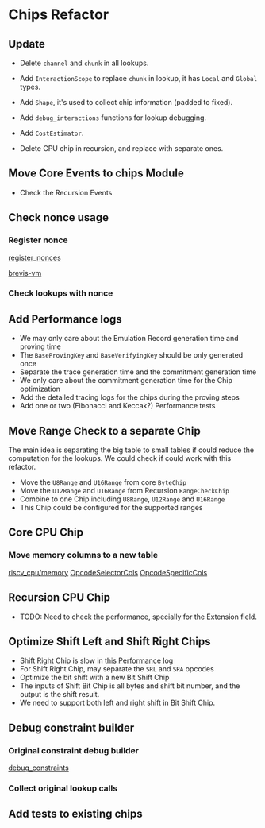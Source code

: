 # Chips Refactor

## Update

- Delete `channel` and `chunk` in all lookups.

- Add `InteractionScope` to replace `chunk` in lookup, it has `Local` and `Global` types.

- Add `Shape`, it's used to collect chip information (padded to fixed).

- Add `debug_interactions` functions for lookup debugging.

- Add `CostEstimator`.

- Delete CPU chip in recursion, and replace with separate ones.

## Move Core Events to chips Module

- Check the Recursion Events

## Check nonce usage

### Register nonce

[register_nonces](https://github.com/succinctlabs/sp1/blob/6512b56296c2c5e53b10cce1a741173a3d2dde68/crates/core/executor/src/record.rs#L388)

[brevis-vm](https://github.com/brevis-network/brevis-vm/blob/717dfce395f42a3930dd4d948b65eabd4488bf33/vm/src/emulator/riscv/record.rs#L178)

### Check lookups with nonce

## Add Performance logs

- We may only care about the Emulation Record generation time and proving time
- The `BaseProvingKey` and `BaseVerifyingKey` should be only generated once
- Separate the trace generation time and the commitment generation time
- We only care about the commitment generation time for the Chip optimization
- Add the detailed tracing logs for the chips during the proving steps
- Add one or two (Fibonacci and Keccak?) Performance tests

## Move Range Check to a separate Chip

The main idea is separating the big table to small tables if could reduce the computation for the lookups.
We could check if could work with this refactor.

- Move the `U8Range` and `U16Range` from core `ByteChip`
- Move the `U12Range` and `U16Range` from Recursion `RangeCheckChip`
- Combine to one Chip including `U8Range`, `U12Range` and `U16Range`
- This Chip could be configured for the supported ranges

## Core CPU Chip

### Move memory columns to a new table

[riscv_cpu/memory](https://github.com/brevis-network/brevis-vm/tree/717dfce395f42a3930dd4d948b65eabd4488bf33/vm/src/chips/chips/riscv_cpu/memory)
[OpcodeSelectorCols](https://github.com/brevis-network/brevis-vm/blob/717dfce395f42a3930dd4d948b65eabd4488bf33/vm/src/chips/chips/riscv_cpu/opcode_selector/columns.rs#L26)
[OpcodeSpecificCols](https://github.com/brevis-network/brevis-vm/blob/717dfce395f42a3930dd4d948b65eabd4488bf33/vm/src/chips/chips/riscv_cpu/opcode_specific/columns.rs#L17)

## Recursion CPU Chip

- TODO: Need to check the performance, specially for the Extension field.

## Optimize Shift Left and Shift Right Chips

- Shift Right Chip is slow in [this Performance log](https://docs.google.com/spreadsheets/d/1HLy4eEuBpLahA4ytpsuf_WKScU0mqO2lAflXL40aCbM/edit?gid=1203222635#gid=1203222635)
- For Shift Right Chip, may separate the `SRL` and `SRA` opcodes
- Optimize the bit shift with a new Bit Shift Chip
- The inputs of Shift Bit Chip is all bytes and shift bit number, and the output is the shift result.
- We need to support both left and right shift in Bit Shift Chip.

## Debug constraint builder

### Original constraint debug builder

[debug_constraints](https://github.com/succinctlabs/sp1/blob/6512b56296c2c5e53b10cce1a741173a3d2dde68/crates/stark/src/debug.rs#L25)

### Collect original lookup calls

## Add tests to existing chips
